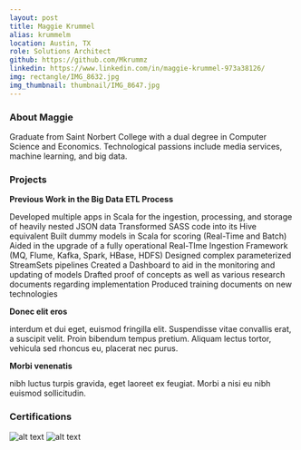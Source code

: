 ```yaml
---
layout: post
title: Maggie Krummel
alias: krummelm
location: Austin, TX
role: Solutions Architect
github: https://github.com/Mkrummz
linkedin: https://www.linkedin.com/in/maggie-krummel-973a38126/
img: rectangle/IMG_8632.jpg
img_thumbnail: thumbnail/IMG_8647.jpg
---
```

### About Maggie
Graduate from Saint Norbert College with a dual degree in Computer Science and Economics. Technological passions include media services, machine learning, and big data. 

### Projects
**Previous Work in the Big Data ETL Process**

Developed multiple apps in Scala for the ingestion, processing, and storage of heavily nested JSON data
Transformed SASS code into its Hive equivalent
Built dummy models in Scala for scoring (Real-Time and Batch)
Aided in the upgrade of a fully operational Real-TIme Ingestion Framework (MQ, Flume, Kafka, Spark, HBase, HDFS)
Designed complex parameterized StreamSets pipelines
Created a Dashboard to aid in the monitoring and updating of models
Drafted proof of concepts as well as various research documents regarding implementation
Produced training documents on new technologies

**Donec elit eros** 

interdum et dui eget, euismod fringilla elit. Suspendisse vitae convallis erat, a suscipit velit. Proin bibendum tempus pretium. Aliquam lectus tortor, vehicula sed rhoncus eu, placerat nec purus. 

**Morbi venenatis** 

nibh luctus turpis gravida, eget laoreet ex feugiat. Morbi a nisi eu nibh euismod sollicitudin.

### Certifications
![alt text](https://d1.awsstatic.com/training-and-certification/Certification%20Badges/AWS-Certified_Cloud-Practitioner_512x512.bc006f14f986fa4f3ca238b0b62be458ce1fb5ce.png "Logo Title Text 1")
![alt text](https://d1.awsstatic.com/training-and-certification/Certification%20Badges/AWS-Certified_Solutions-Architect_Associate_512x512.d82aee07920970350c427c8d0542bc239180a486.png "Logo Title Text 1")
